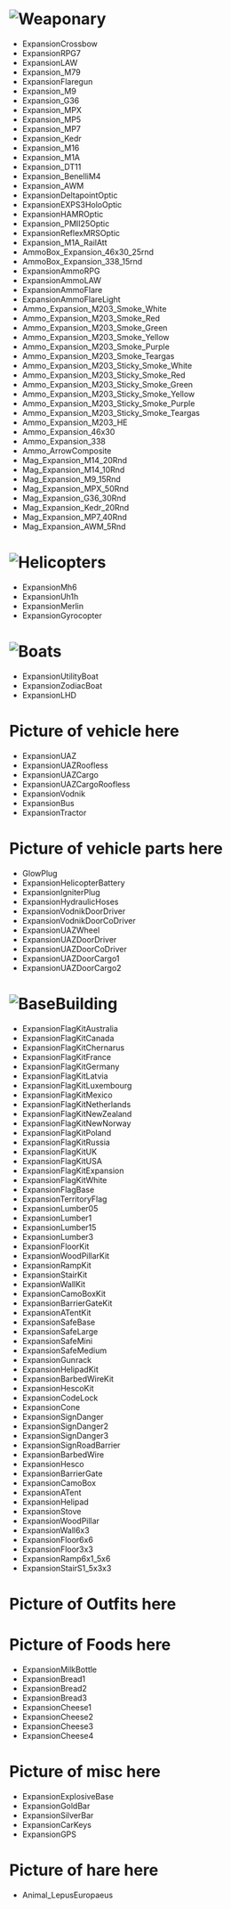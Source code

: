# ![Weaponary](https://i.imgur.com/Ux80A0e.png)

* ExpansionCrossbow
* ExpansionRPG7
* ExpansionLAW
* Expansion_M79
* ExpansionFlaregun
* Expansion_M9
* Expansion_G36
* Expansion_MPX
* Expansion_MP5
* Expansion_MP7
* Expansion_Kedr
* Expansion_M16
* Expansion_M1A
* Expansion_DT11
* Expansion_BenelliM4
* Expansion_AWM
* ExpansionDeltapointOptic
* ExpansionEXPS3HoloOptic
* ExpansionHAMROptic
* Expansion_PMII25Optic
* ExpansionReflexMRSOptic
* Expansion_M1A_RailAtt
* AmmoBox_Expansion_46x30_25rnd
* AmmoBox_Expansion_338_15rnd
* ExpansionAmmoRPG
* ExpansionAmmoLAW
* ExpansionAmmoFlare
* ExpansionAmmoFlareLight
* Ammo_Expansion_M203_Smoke_White
* Ammo_Expansion_M203_Smoke_Red
* Ammo_Expansion_M203_Smoke_Green
* Ammo_Expansion_M203_Smoke_Yellow
* Ammo_Expansion_M203_Smoke_Purple
* Ammo_Expansion_M203_Smoke_Teargas
* Ammo_Expansion_M203_Sticky_Smoke_White
* Ammo_Expansion_M203_Sticky_Smoke_Red
* Ammo_Expansion_M203_Sticky_Smoke_Green
* Ammo_Expansion_M203_Sticky_Smoke_Yellow
* Ammo_Expansion_M203_Sticky_Smoke_Purple
* Ammo_Expansion_M203_Sticky_Smoke_Teargas
* Ammo_Expansion_M203_HE
* Ammo_Expansion_46x30
* Ammo_Expansion_338
* Ammo_ArrowComposite
* Mag_Expansion_M14_20Rnd
* Mag_Expansion_M14_10Rnd
* Mag_Expansion_M9_15Rnd
* Mag_Expansion_MPX_50Rnd
* Mag_Expansion_G36_30Rnd
* Mag_Expansion_Kedr_20Rnd
* Mag_Expansion_MP7_40Rnd
* Mag_Expansion_AWM_5Rnd

# ![Helicopters](https://i.imgur.com/piSEZsc.jpg)

* ExpansionMh6
* ExpansionUh1h
* ExpansionMerlin
* ExpansionGyrocopter

# ![Boats](https://i.imgur.com/4UkjiLk.jpg)

* ExpansionUtilityBoat
* ExpansionZodiacBoat
* ExpansionLHD

# **Picture of vehicle here**

* ExpansionUAZ
* ExpansionUAZRoofless
* ExpansionUAZCargo
* ExpansionUAZCargoRoofless
* ExpansionVodnik
* ExpansionBus
* ExpansionTractor

# **Picture of vehicle parts here**

* GlowPlug
* ExpansionHelicopterBattery
* ExpansionIgniterPlug
* ExpansionHydraulicHoses
* ExpansionVodnikDoorDriver
* ExpansionVodnikDoorCoDriver
* ExpansionUAZWheel
* ExpansionUAZDoorDriver
* ExpansionUAZDoorCoDriver
* ExpansionUAZDoorCargo1
* ExpansionUAZDoorCargo2

# ![BaseBuilding](https://i.imgur.com/ezPlPNO.jpg)

* ExpansionFlagKitAustralia
* ExpansionFlagKitCanada
* ExpansionFlagKitChernarus
* ExpansionFlagKitFrance
* ExpansionFlagKitGermany
* ExpansionFlagKitLatvia
* ExpansionFlagKitLuxembourg
* ExpansionFlagKitMexico
* ExpansionFlagKitNetherlands
* ExpansionFlagKitNewZealand
* ExpansionFlagKitNewNorway
* ExpansionFlagKitPoland
* ExpansionFlagKitRussia
* ExpansionFlagKitUK
* ExpansionFlagKitUSA
* ExpansionFlagKitExpansion
* ExpansionFlagKitWhite
* ExpansionFlagBase
* ExpansionTerritoryFlag
* ExpansionLumber05
* ExpansionLumber1
* ExpansionLumber15
* ExpansionLumber3
* ExpansionFloorKit
* ExpansionWoodPillarKit
* ExpansionRampKit
* ExpansionStairKit
* ExpansionWallKit
* ExpansionCamoBoxKit
* ExpansionBarrierGateKit
* ExpansionATentKit
* ExpansionSafeBase
* ExpansionSafeLarge
* ExpansionSafeMini
* ExpansionSafeMedium
* ExpansionGunrack
* ExpansionHelipadKit
* ExpansionBarbedWireKit
* ExpansionHescoKit
* ExpansionCodeLock
* ExpansionCone
* ExpansionSignDanger
* ExpansionSignDanger2
* ExpansionSignDanger3
* ExpansionSignRoadBarrier
* ExpansionBarbedWire
* ExpansionHesco
* ExpansionBarrierGate
* ExpansionCamoBox
* ExpansionATent
* ExpansionHelipad
* ExpansionStove
* ExpansionWoodPillar
* ExpansionWall6x3
* ExpansionFloor6x6
* ExpansionFloor3x3
* ExpansionRamp6x1_5x6
* ExpansionStairS1_5x3x3

# **Picture of Outfits here**

# **Picture of Foods here**

* ExpansionMilkBottle
* ExpansionBread1
* ExpansionBread2
* ExpansionBread3
* ExpansionCheese1
* ExpansionCheese2
* ExpansionCheese3
* ExpansionCheese4

# **Picture of misc here**

* ExpansionExplosiveBase
* ExpansionGoldBar
* ExpansionSilverBar
* ExpansionCarKeys
* ExpansionGPS

# **Picture of hare here**

* Animal_LepusEuropaeus